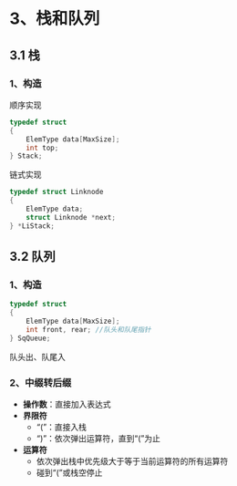 # 3、栈和队列

## 3.1 栈

### 1、构造

顺序实现

```C
typedef struct
{
    ElemType data[MaxSize];
    int top;
} Stack;
```

链式实现

```c
typedef struct Linknode
{
    ElemType data;
    struct Linknode *next;
} *LiStack;
```

## 3.2 队列

### 1、构造

```c
typedef struct
{
    ElemType data[MaxSize];
    int front, rear; //队头和队尾指针
} SqQueue;
```



队头出、队尾入



### 2、中缀转后缀

- **操作数**：直接加入表达式
- **界限符**
  - “(”：直接入栈
  - “)”：依次弹出运算符，直到“(”为止
- **运算符**
  - 依次弹出栈中优先级大于等于当前运算符的所有运算符
  - 碰到“(”或栈空停止
